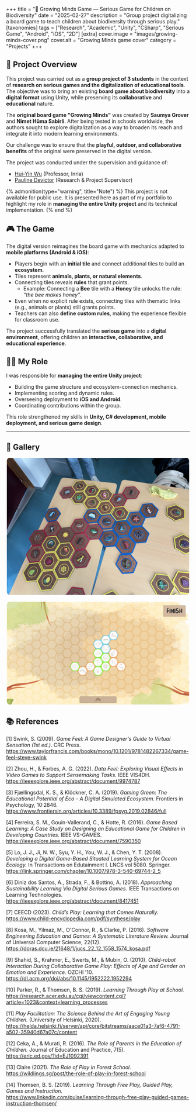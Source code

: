 +++
title = "🌱 Growing Minds Game — Serious Game for Children on Biodiversity"
date = "2025-02-27"
description = "Group project digitalizing a board game to teach children about biodiversity through serious play."
[taxonomies]
tags = ["Research", "Academic", "Unity", "CSharp", "Serious Game", "Android", "iOS", "2D"]
[extra]
cover.image = "images/growing-minds-cover.png"
cover.alt = "Growing Minds game cover"
category = "Projects"
+++

## 🌱 Project Overview
This project was carried out as a **group project of 3 students** in the context of **research on serious games and the digitalization of educational tools**.  
The objective was to bring an existing **board game about biodiversity** into a **digital format** using Unity, while preserving its **collaborative** and **educational** nature.

The **original board game "Growing Minds"** was created by **Saumya Grover** and **Nimet Hüma Sabirli**. After being tested in schools worldwide, the authors sought to explore digitalization as a way to broaden its reach and integrate it into modern learning environments.  

Our challenge was to ensure that the **playful, outdoor, and collaborative benefits** of the original were preserved in the digital version.

The project was conducted under the supervision and guidance of:  
- [Hui-Yin Wu](https://www-sop.inria.fr/members/Hui-Yin.Wu/) (Professor, Inria)  
- [Pauline Devictor](https://fr.linkedin.com/in/pauline-devictor-92a02b233) (Research & Project Supervisor)  

{% admonition(type="warning", title="Note") %}
This project is not available for public use. It is presented here as part of my portfolio to highlight my role in **managing the entire Unity project** and its technical implementation.
{% end %}


## 🎮 The Game
The digital version reimagines the board game with mechanics adapted to **mobile platforms (Android & iOS)**:
- Players begin with an **initial tile** and connect additional tiles to build an **ecosystem**.  
- Tiles represent **animals, plants, or natural elements**.  
- Connecting tiles reveals **rules** that grant points.  
  - Example: Connecting a **Bee** tile with a **Honey** tile unlocks the rule: *“the bee makes honey”*.  
- Even when no explicit rule exists, connecting tiles with thematic links (e.g., animals or plants) still grants points.  
- Teachers can also **define custom rules**, making the experience flexible for classroom use.  

The project successfully translated the **serious game** into a **digital environment**, offering children an **interactive, collaborative, and educational experience**.

## 👩‍💻 My Role
I was responsible for **managing the entire Unity project**:
- Building the game structure and ecosystem-connection mechanics.  
- Implementing scoring and dynamic rules.  
- Overseeing deployment to **iOS and Android**.  
- Coordinating contributions within the group.  

This role strengthened my skills in **Unity, C# development, mobile deployment, and serious game design**.

---

## 📸 Gallery

<div style="display: flex; flex-wrap: wrap; gap: 1rem; justify-content: center;">

  <a href="/images/growing-minds-map.jpg" style="flex: 1 1 300px; max-width: 500px;">
    <img src="/images/growing-minds-map.jpg" alt="Growing Minds Map" style="width:100%; height:auto; border-radius:8px;" />
  </a>

  <a href="/images/growing-minds.png" style="flex: 1 1 300px; max-width: 500px;">
    <img src="/images/growing-minds.png" alt="Growing Minds Gameplay" style="width:100%; height:auto; border-radius:8px;" />
  </a>

</div>

## 📚 References
[1] Swink, S. (2009). *Game Feel: A Game Designer's Guide to Virtual Sensation (1st ed.)*. CRC Press.  
<https://www.taylorfrancis.com/books/mono/10.1201/9781482267334/game-feel-steve-swink>  

[2] Zhou, H., & Forbes, A. G. (2022). *Data Feel: Exploring Visual Effects in Video Games to Support Sensemaking Tasks.* IEEE VIS4DH.  
<https://ieeexplore.ieee.org/abstract/document/9974787>  

[3] Fjællingsdal, K. S., & Klöckner, C. A. (2019). *Gaming Green: The Educational Potential of Eco – A Digital Simulated Ecosystem.* Frontiers in Psychology, 10:2846.  
<https://www.frontiersin.org/articles/10.3389/fpsyg.2019.02846/full>  

[4] Ferreira, S. M., Gouin-Vallerand, C., & Hotte, R. (2016). *Game Based Learning: A Case Study on Designing an Educational Game for Children in Developing Countries.* IEEE VS-GAMES.  
<https://ieeexplore.ieee.org/abstract/document/7590350>  

[5] Lo, J. J., Ji, N. W., Syu, Y. H., You, W. J., & Chen, Y. T. (2008). *Developing a Digital Game-Based Situated Learning System for Ocean Ecology.* In Transactions on Edutainment I. LNCS vol 5080. Springer.  
<https://link.springer.com/chapter/10.1007/978-3-540-69744-2_5>  

[6] Diniz dos Santos, A., Strada, F., & Bottino, A. (2018). *Approaching Sustainability Learning Via Digital Serious Games.* IEEE Transactions on Learning Technologies.  
<https://ieeexplore.ieee.org/abstract/document/8417451>  

[7] CEECD (2023). *Child’s Play: Learning that Comes Naturally.*  
<https://www.child-encyclopedia.com/pdf/synthese/play>  

[8] Kosa, M., Yilmaz, M., O'Connor, R., & Clarke, P. (2016). *Software Engineering Education and Games: A Systematic Literature Review.* Journal of Universal Computer Science, 22(12).  
<https://doras.dcu.ie/21648/1/jucs_22_12_1558_1574_kosa.pdf>  

[9] Shahid, S., Krahmer, E., Swerts, M., & Mubin, O. (2010). *Child-robot Interaction During Collaborative Game Play: Effects of Age and Gender on Emotion and Experience.* OZCHI '10.  
<https://dl.acm.org/doi/abs/10.1145/1952222.1952294>  

[10] Parker, R., & Thomsen, B. S. (2019). *Learning Through Play at School.*  
<https://research.acer.edu.au/cgi/viewcontent.cgi?article=1023&context=learning_processes>  

[11] *Play Facilitation: The Science Behind the Art of Engaging Young Children.* (University of Helsinki, 2020).  
<https://helda.helsinki.fi/server/api/core/bitstreams/aace01a3-7af6-4791-a502-35940d67a07c/content>  

[12] Ceka, A., & Murati, R. (2016). *The Role of Parents in the Education of Children.* Journal of Education and Practice, 7(5).  
<https://eric.ed.gov/?id=EJ1092391>  

[13] Claire (2021). *The Role of Play in Forest School.*  
<https://wildlings.sg/post/the-role-of-play-in-forest-school>  

[14] Thomsen, B. S. (2019). *Learning Through Free Play, Guided Play, Games and Instruction.*  
<https://www.linkedin.com/pulse/learning-through-free-play-guided-games-instruction-thomsen/>  
